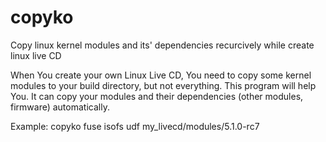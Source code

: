 # copyko
Copy linux kernel modules and its' dependencies recurcively while create linux live CD

When You create your own Linux Live CD, You need to copy some kernel modules to your build directory, but not everything.
This program will help You. It can copy your modules and their dependencies (other modules, firmware) automatically.

Example:
copyko fuse isofs udf my_livecd/modules/5.1.0-rc7
